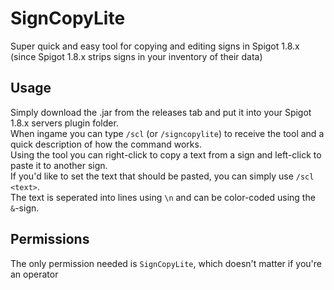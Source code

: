 # SignCopyLite
 Super quick and easy tool for copying and editing signs in Spigot 1.8.x (since Spigot 1.8.x strips signs in your inventory of their data)
 
## Usage
 Simply download the .jar from the releases tab and put it into your Spigot 1.8.x servers plugin folder.<br>
 When ingame you can type `/scl` (or `/signcopylite`) to receive the tool and a quick description of how the command works.<br>
 Using the tool you can right-click to copy a text from a sign and left-click to paste it to another sign.<br>
 If you'd like to set the text that should be pasted, you can simply use `/scl <text>`.<br>
 The text is seperated into lines using `\n` and can be color-coded using the `&`-sign.

## Permissions
 The only permission needed is `SignCopyLite`, which doesn't matter if you're an operator
